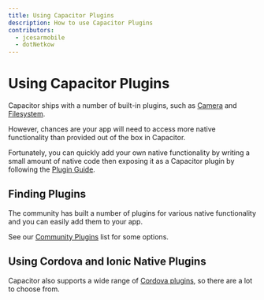 ```yaml
---
title: Using Capacitor Plugins
description: How to use Capacitor Plugins
contributors:
  - jcesarmobile
  - dotNetkow
---
```


# Using Capacitor Plugins

<p class="intro">Capacitor ships with a number of built-in plugins, such as <a href="https://capacitorjs.com/docs/apis/camera">Camera</a> and <a href="https://capacitorjs.com/docs/apis/filesystem">Filesystem</a>.</p>

<p class="intro">However, chances are your app will need to access more native functionality than provided out of the box in Capacitor.</p>

<p class="intro">Fortunately, you can quickly add your own native functionality by writing a small amount of native code then exposing it as a Capacitor plugin by following the <a href="/docs/plugins">Plugin Guide</a>.</p>

## Finding Plugins

The community has built a number of plugins for various native functionality and you can easily add them to your app.

See our [Community Plugins](/docs/community/) list for some options.

## Using Cordova and Ionic Native Plugins

Capacitor also supports a wide range of [Cordova plugins](/docs/cordova/using-cordova-plugins), so there are a lot to choose from.
